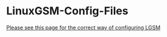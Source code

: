 # LinuxGSM-Config-Files

[Please see this page for the correct way of configuring LGSM](https://github.com/GameServerManagers/LinuxGSM/wiki/LinuxGSM-Config)

